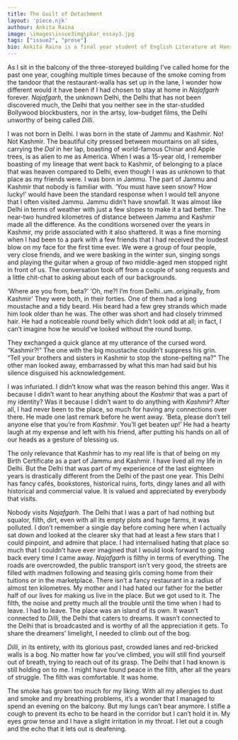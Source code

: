 ```yaml
---
title: The Guilt of Detachment
layout: 'piece.njk'
authour: Ankita Raina
image: \images\issue3img\pkar_essay3.jpg
tags: ["issue2", "prose"]
bio: Ankita Raina is a final year student of English Literature at Hansraj College. She is originally from Kashmir and brought up in Delhi. When she’s not writing for Ostraca or Hans Vision, the college newsletter, she is definitely watching a good movie.
---
```


As I sit in the balcony of the three-storeyed building I’ve called home for the past one year, coughing multiple times because of the smoke coming from the tandoor that the restaurant-walla has set up in the lane, I wonder how different would it have been if I had chosen to stay at home in *Najafgarh* forever. *Najafgarh*, the unknown Delhi, the Delhi that has not been discovered much, the Delhi that you neither see in the star-studded Bollywood blockbusters, nor in the artsy, low-budget films, the Delhi unworthy of being called *Dilli*.

I was not born in Delhi. I was born in the state of Jammu and Kashmir. No! Not Kashmir. The beautiful city pressed between mountains on all sides, carrying the *Dal* in her lap, boasting of world-famous Chinar and Apple trees, is as alien to me as America. When I was a 15-year old, I remember boasting of my lineage that went back to Kashmir, of belonging to a place that was heaven compared to Delhi, even though I was as unknown to that place as my friends were. I was born in Jammu. The part of Jammu and Kashmir that nobody is familiar with. ‘You must have seen snow? How lucky!’ would have been the standard response when I would tell anyone that I often visited Jammu. Jammu didn’t have snowfall. It was almost like Delhi in terms of weather with just a few slopes to make it a tad better. The near-two hundred kilometres of distance between Jammu and Kashmir made all the difference. As the conditions worsened over the years in Kashmir, my pride associated with it also shattered. It was a fine morning when I had been to a park with a few friends that I had received the loudest blow on my face for the first time ever. We were a group of four people, very close friends, and we were basking in the winter sun, singing songs and playing the guitar when a group of two middle-aged men stopped right in front of us. The conversation took off from a couple of song requests and a little chit-chat to asking about each of our backgrounds.

‘Where are you from, beta?’ ‘Oh, me?! I’m from Delhi..um..originally, from Kashmir’ They were both, in their forties. One of them had a long moustache and a tidy beard. His beard had a few grey strands which made him look older than he was. The other was short and had closely trimmed hair. He had a noticeable round belly which didn’t look odd at all; in fact, I can’t imagine how he would’ve looked without the round bump.

They exchanged a quick glance at my utterance of the cursed word. “Kashmir?!” The one with the big moustache couldn’t suppress his grin. “Tell your brothers and sisters in Kashmir to stop the stone-pelting na?” The other man looked away, embarrassed by what this man had said but his silence disguised his acknowledgement.

I was infuriated. I didn’t know what was the reason behind this anger. Was it because I didn’t want to hear anything about the *Kashmir* that was a part of my identity? Was it because I didn’t want to do anything with *Kashmir*? After all, I had never been to the place, so much for having any connections over there. He made one last remark before he went away. ‘Beta, please don’t tell anyone else that you’re from *Kashmir*. You’ll get beaten up!’ He had a hearty laugh at my expense and left with his friend, after putting his hands on all of our heads as a gesture of blessing us.

The only relevance that Kashmir has to my real life is that of being on my Birth Certificate as a part of Jammu and Kashmir. I have lived all my life in Delhi. But the Delhi that was part of my experience of the last eighteen years is drastically different from the Delhi of the past one year. This Delhi has fancy cafés, bookstores, historical ruins, forts, dingy lanes and all with historical and commercial value. It is valued and appreciated by everybody that visits.

Nobody visits *Najafgarh*. The Delhi that I was a part of had nothing but squalor, filth, dirt, even with all its empty plots and huge farms, it was polluted. I don’t remember a single day before coming here when I actually sat down and looked at the clearer sky that had at least a few stars that I could pinpoint, and admire that place. I had internalised hating that place so much that I couldn’t have ever imagined that I would look forward to going back every time I came away. *Najafgarh* is filthy in terms of everything. The roads are overcrowded, the public transport isn’t very good, the streets are filled with madmen following and teasing girls coming home from their tuitions or in the marketplace. There isn’t a fancy restaurant in a radius of almost ten kilometres. My mother and I had hated our father for the better half of our lives for making us live in the place. But we got used to it. The filth, the noise and pretty much all the trouble until the time when I had to leave. I had to leave. The place was an island of its own. It wasn’t connected to *Dilli*, the Delhi that caters to dreams. It wasn’t connected to the Delhi that is broadcasted and is worthy of all the appreciation it gets. To share the dreamers’ limelight, I needed to climb out of the bog.

*Dilli*, in its entirety, with its glorious past, crowded lanes and red-bricked walls is a bog. No matter how far you’ve climbed, you will still find yourself out of breath, trying to reach out of its grasp. The Delhi that I had known is still holding on to me. I might have found peace in the filth, after all the years of struggle. The filth was comfortable. It was home.

The smoke has grown too much for my liking. With all my allergies to dust and smoke and my breathing problems, it’s a wonder that I managed to spend an evening on the balcony. But my lungs can’t bear anymore. I stifle a cough to prevent its echo to be heard in the corridor but I can’t hold it in. My eyes grow tense and I have a slight irritation in my throat. I let out a cough and the echo that it lets out is deafening.